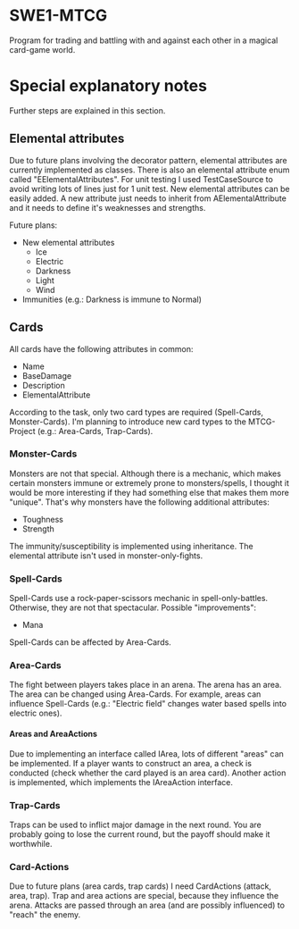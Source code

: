 # SWE1-MTCG

Program for trading and battling with and against each other in a magical card-game world.

# Special explanatory notes

Further steps are explained in this section.

## Elemental attributes

Due to future plans involving the decorator pattern, elemental attributes are currently implemented as classes. There is also an elemental attribute enum called "EElementalAttributes". For unit testing I used TestCaseSource to avoid writing lots of lines just for 1 unit test. New elemental attributes can be easily added. A new attribute just needs to inherit from AElementalAttribute and it needs to define it's weaknesses and strengths.

Future plans:
* New elemental attributes
	* Ice
	* Electric
	* Darkness
	* Light
	* Wind
* Immunities (e.g.: Darkness is immune to Normal)

## Cards

All cards have the following attributes in common:

* Name
* BaseDamage
* Description
* ElementalAttribute

According to the task, only two card types are required (Spell-Cards, Monster-Cards). I'm planning to introduce new card types to the MTCG-Project (e.g.: Area-Cards, Trap-Cards).

### Monster-Cards

Monsters are not that special. Although there is a mechanic, which makes certain monsters immune or extremely prone to monsters/spells, I thought it would be more interesting if they had something else that makes them more "unique". That's why monsters have the following additional attributes:

* Toughness
* Strength

The immunity/susceptibility is implemented using inheritance. The elemental attribute isn't used in monster-only-fights.

### Spell-Cards

Spell-Cards use a rock-paper-scissors mechanic in spell-only-battles. Otherwise, they are not that spectacular. Possible "improvements":

* Mana

Spell-Cards can be affected by Area-Cards.

### Area-Cards

The fight between players takes place in an arena. The arena has an area. The area can be changed using Area-Cards. For example, areas can influence Spell-Cards (e.g.: "Electric field" changes water based spells into electric ones).

#### Areas and AreaActions

Due to implementing an interface called IArea, lots of different "areas" can be implemented. If a player wants to construct an area, a check is conducted (check whether the card played is an area card). Another action is implemented, which implements the IAreaAction interface. 

### Trap-Cards

Traps can be used to inflict major damage in the next round. You are probably going to lose the current round, but the payoff should make it worthwhile.

### Card-Actions

Due to future plans (area cards, trap cards) I need CardActions (attack, area, trap). Trap and area actions are special, because they influence the arena. Attacks are passed through an area (and are possibly influenced) to "reach" the enemy.
